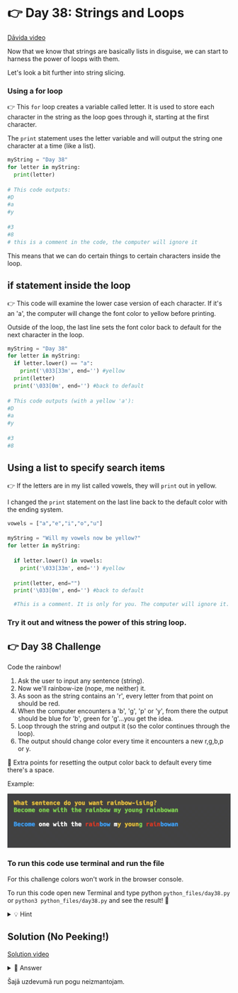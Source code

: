 # 👉 Day 38: Strings and Loops

<a href="https://www.youtube.com/watch?v=twzCfSvyte8" target="_blank">Dāvida video</a>


Now that we know that strings are basically lists in disguise, we can start to harness the power of loops with them.

Let's look a bit further into string slicing.

### Using a for loop

👉 This `for` loop creates a variable called letter. It is used to store each character in the string as the loop goes through it, starting at the first character.

The `print` statement uses the letter variable and will output the string one character at a time (like a list).


```python
myString = "Day 38"
for letter in myString:
  print(letter)

# This code outputs:
#D
#a
#y

#3
#8
# this is a comment in the code, the computer will ignore it
```

This means that we can do certain things to certain characters inside the loop.

## if statement inside the loop

👉 This code will examine the lower case version of each character. If it's an 'a', the computer will change the font color to yellow before printing.

Outside of the loop, the last line sets the font color back to default for the next character in the loop.

```python
myString = "Day 38"
for letter in myString:
  if letter.lower() == "a":
    print('\033[33m', end='') #yellow
  print(letter)
  print('\033[0m', end='') #back to default

# This code outputs (with a yellow 'a'):
#D
#a
#y

#3
#8
```

## Using a list to specify search items

👉 If the letters are in my list called vowels, they will `print` out in yellow.

I changed the `print` statement on the last line back to the default color with the ending system.

```python
vowels = ["a","e","i","o","u"]

myString = "Will my vowels now be yellow?"
for letter in myString:
  
  if letter.lower() in vowels:
    print('\033[33m', end='') #yellow
    
  print(letter, end="")
  print('\033[0m', end='') #back to default
```

```python
  #This is a comment. It is only for you. The computer will ignore it.
```

### Try it out and witness the power of this string loop.

## 👉 Day 38 Challenge

Code the rainbow!

1. Ask the user to input any sentence (string).
2. Now we'll rainbow-ize (nope, me neither) it.
3. As soon as the string contains an 'r', every letter from that point on should be red.
4. When the computer encounters a 'b', 'g', 'p' or 'y', from there the output should be blue for 'b', green for 'g'...you get the idea.
5. Loop through the string and output it (so the color continues through the loop).
6. The output should change color every time it encounters a new r,g,b,p or y.

🥳 Extra points for resetting the output color back to default every time there's a space.

Example:

<img id="image" src="assets/day38.png" alt="Replit Workspace Overview" width="960">

### To run this code use terminal and run the file

For this challenge colors won't work in the browser console.

To run this code open new Terminal and type python `python_files/day38.py` or `python3 python_files/day38.py` and see the result! 🚀

<details>
<summary>💡 Hint</summary>

- You can use a lot of your code from Day 31 to get started.
- Use an `if... elif... else` to check for key letters.
- Use the `print("\033[31m", end="")` to change the font color.
- Try implementing the color change as a subroutine.


</details>

## Solution (No Peeking!)

<a href="https://www.youtube.com/watch?v=d_ye0gZF1y8" target="_blank">Solution video</a>


<details>
<summary>👀 Answer</summary>

```python
def colorChange(color):
  if color=="r":
    print("\033[31m", end="")
  elif color==" ":
    print("\033[0m", end="")
  elif color=="b":
    print("\033[34m", end="")
  elif color=="y":
    print("\033[33m", end="")
  elif color == "g":
    print("\033[32m", end="")
  elif color == "p":
    print("\033[35m", end="")

sentence = input("What sentence do you want rainbow-izing?: ")
for letter in sentence:
  colorChange(letter.lower())
  print(letter, end="")
print()
```

</details>

Šajā uzdevumā run pogu neizmantojam. 
